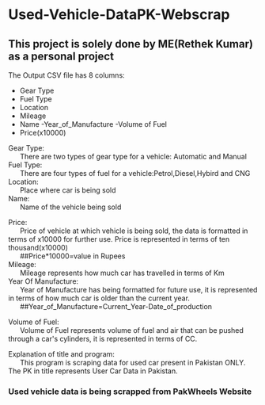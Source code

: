 #                                                                               Used-Vehicle-DataPK-Webscrap
## This project is solely done by ME(Rethek Kumar) as a personal project

The Output CSV file has 8 columns:
  - Gear Type
  - Fuel Type
  - Location
  - Mileage
  - Name
  -Year_of_Manufacture
  -Volume of Fuel
  - Price(x10000)
  
Gear Type:<br />
        &nbsp;&nbsp;&nbsp;&nbsp;&nbsp;&nbsp;There are two types of gear type for a vehicle: Automatic and Manual<br />
Fuel Type:<br />
        &nbsp;&nbsp;&nbsp;&nbsp;&nbsp;&nbsp;There are four types of fuel for a vehicle:Petrol,Diesel,Hybird and CNG<br />
Location:<br />
        &nbsp;&nbsp;&nbsp;&nbsp;&nbsp;&nbsp;Place where car is being sold<br />
Name:<br />
     &nbsp;&nbsp;&nbsp;&nbsp;&nbsp;&nbsp;Name of the vehicle being sold<br />

Price:<br />
      &nbsp;&nbsp;&nbsp;&nbsp;&nbsp;&nbsp;Price of vehicle at which vehicle is being sold, the data is formatted in terms of x10000 for further use. Price is represented in terms of ten thousand(x10000)<br />
      &nbsp;&nbsp;&nbsp;&nbsp;&nbsp;&nbsp;##Price*10000=value in Rupees<br />
Mileage:<br />
        &nbsp;&nbsp;&nbsp;&nbsp;&nbsp;&nbsp;Mileage represents how much car has travelled in terms of Km<br />
Year Of Manufacture:<br />
         &nbsp;&nbsp;&nbsp;&nbsp;&nbsp;&nbsp;Year of Manufacture has being formatted for future use, it is represented in terms of how much car is older than the current year.<br />
         &nbsp;&nbsp;&nbsp;&nbsp;&nbsp;&nbsp;##Year_of_Manufacture=Current_Year-Date_of_production<br />

Volume of Fuel:<br />
              &nbsp;&nbsp;&nbsp;&nbsp;&nbsp;&nbsp;Volume of Fuel represents volume of fuel and air that can be pushed through a car's cylinders, it is represented in terms of CC.<br />

Explanation of title and program:<br />
&nbsp;&nbsp;&nbsp;&nbsp;&nbsp;&nbsp;This program is scraping data for used car present in Pakistan ONLY. The PK in title represents User Car Data in Pakistan.<br />


### Used vehicle data is being scrapped from PakWheels Website
